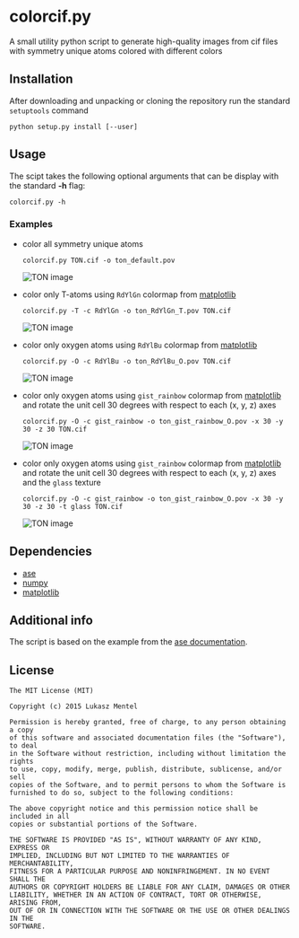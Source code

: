 # colorcif.py

A small utility python script to generate high-quality images from cif files
with symmetry unique atoms colored with different colors

## Installation

After downloading and unpacking or cloning the repository run the standard
`setuptools` command

```
python setup.py install [--user]
```

## Usage

The scipt takes the following optional arguments that can be display with the
standard **-h** flag:

```
colorcif.py -h
```

### Examples

* color all symmetry unique atoms

  ```
  colorcif.py TON.cif -o ton_default.pov
  ```

  ![TON image][ton_default]

* color only T-atoms using `RdYlGn` colormap from [matplotlib]

  ```
  colorcif.py -T -c RdYlGn -o ton_RdYlGn_T.pov TON.cif
  ```

  ![TON image][ton_RdYlGn_T]

* color only oxygen atoms using `RdYlBu` colormap from [matplotlib]

  ```
  colorcif.py -O -c RdYlBu -o ton_RdYlBu_O.pov TON.cif
  ```

  ![TON image][ton_RdYlBu_O]

* color only oxygen atoms using `gist_rainbow` colormap from [matplotlib] and
rotate the unit cell 30 degrees with respect to each (x, y, z) axes

  ```
  colorcif.py -O -c gist_rainbow -o ton_gist_rainbow_O.pov -x 30 -y 30 -z 30 TON.cif
  ```

  ![TON image][ton_gist_rainbow_O]

* color only oxygen atoms using `gist_rainbow` colormap from [matplotlib] and
rotate the unit cell 30 degrees with respect to each (x, y, z) axes and the
`glass` texture

  ```
  colorcif.py -O -c gist_rainbow -o ton_gist_rainbow_O.pov -x 30 -y 30 -z 30 -t glass TON.cif
  ```

  ![TON image][ton_gist_rainbow_glass_O]

[ton_default]: https://bytebucket.org/lukaszmentel/colorcif/raw/tip/example/gfx/ton_default.png "TON default all atoms"
[ton_RdYlGn_T]: https://bytebucket.org/lukaszmentel/colorcif/raw/tip/example/gfx/ton_RdYlGn_T.png "TON RdYlGn T-atoms"
[ton_RdYlBu_O]: https://bytebucket.org/lukaszmentel/colorcif/raw/tip/example/gfx/ton_RdYlBu_O.png "TON RdYlbu O-atoms"
[ton_gist_rainbow_O]: https://bytebucket.org/lukaszmentel/colorcif/raw/tip/example/gfx/ton_gist_rainbow_O.png "TON gist_rainbow O-atoms"
[ton_gist_rainbow_glass_O]: https://bytebucket.org/lukaszmentel/colorcif/raw/tip/example/gfx/ton_gist_rainbow_glass_O.png "TON gist_rainbow glass O-atoms"

## Dependencies


* [ase](https://wiki.fysik.dtu.dk/ase/)
* [numpy](http://www.numpy.org/)
* [matplotlib]

[matplotlib]: http://matplotlib.org/


## Additional info

The script is based on the example from the [ase documentation](https://wiki.fysik.dtu.dk/ase/_downloads/saving_graphics.py).

## License

    The MIT License (MIT)

    Copyright (c) 2015 Lukasz Mentel

    Permission is hereby granted, free of charge, to any person obtaining a copy
    of this software and associated documentation files (the "Software"), to deal
    in the Software without restriction, including without limitation the rights
    to use, copy, modify, merge, publish, distribute, sublicense, and/or sell
    copies of the Software, and to permit persons to whom the Software is
    furnished to do so, subject to the following conditions:

    The above copyright notice and this permission notice shall be included in all
    copies or substantial portions of the Software.

    THE SOFTWARE IS PROVIDED "AS IS", WITHOUT WARRANTY OF ANY KIND, EXPRESS OR
    IMPLIED, INCLUDING BUT NOT LIMITED TO THE WARRANTIES OF MERCHANTABILITY,
    FITNESS FOR A PARTICULAR PURPOSE AND NONINFRINGEMENT. IN NO EVENT SHALL THE
    AUTHORS OR COPYRIGHT HOLDERS BE LIABLE FOR ANY CLAIM, DAMAGES OR OTHER
    LIABILITY, WHETHER IN AN ACTION OF CONTRACT, TORT OR OTHERWISE, ARISING FROM,
    OUT OF OR IN CONNECTION WITH THE SOFTWARE OR THE USE OR OTHER DEALINGS IN THE
    SOFTWARE.
